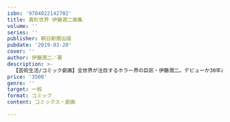 ```yaml
---
isbn: '9784022142702'
title: 異形世界 伊藤潤二画集
volume: ''
series: ''
publisher: 朝日新聞出版
pubdate: '2019-03-20'
cover: ''
author: 伊藤潤二／著
description: >-
  【芸術生活/コミック劇画】全世界が注目するホラー界の巨匠・伊藤潤二。デビューか30年あまり、緻密な筆致で、唯一無二の世界を創り続けてきたそのアートワークを大公開！　伊藤潤二の世界観の神髄にも触れることができる、著者初にして最高の一冊に！
price: '3500'
genre: ''
target: 一般
format: コミック
content: コミックス・劇画

---
```

